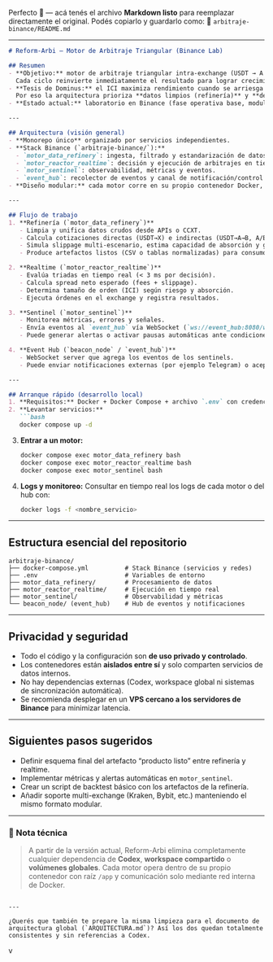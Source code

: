 Perfecto 💪 — acá tenés el archivo **Markdown listo** para reemplazar directamente el original.
Podés copiarlo y guardarlo como:
📄 `arbitraje-binance/README.md`

---

````markdown
# Reform-Arbi — Motor de Arbitraje Triangular (Binance Lab)

## Resumen
- **Objetivo:** motor de arbitraje triangular intra-exchange (USDT → A → B → USDT; variantes con USDC) con ICI (Interés Compuesto Inmediato).  
  Cada ciclo reinvierte inmediatamente el resultado para lograr crecimiento exponencial (~1 % diario sostenido como meta).  
- **Tesis de Dominus:** el ICI maximiza rendimiento cuando se arriesga todo el capital, pero con control estricto y datos ultra precisos.  
  Por eso la arquitectura prioriza **datos limpios (refinería)** y **decisiones sub-milisegundo (realtime)**.  
- **Estado actual:** laboratorio en Binance (fase operativa base, modular y extensible a otros exchanges).

---

## Arquitectura (visión general)
- **Monorepo único** organizado por servicios independientes.  
- **Stack Binance (`arbitraje-binance/`):**
  - `motor_data_refinery`: ingesta, filtrado y estandarización de datos.
  - `motor_reactor_realtime`: decisión y ejecución de arbitrajes en tiempo real.
  - `motor_sentinel`: observabilidad, métricas y eventos.
  - `event_hub`: recolector de eventos y canal de notificación/control remoto.  
- **Diseño modular:** cada motor corre en su propio contenedor Docker, aislado del resto, comunicándose solo mediante red interna (`backbone`) y servicios compartidos (`mariadb`, `redis`).  

---

## Flujo de trabajo
1. **Refinería (`motor_data_refinery`)**
   - Limpia y unifica datos crudos desde APIs o CCXT.  
   - Calcula cotizaciones directas (USDT→X) e indirectas (USDT→A→B, A/B).  
   - Simula slippage multi-escenario, estima capacidad de absorción y genera triadas candidatas.  
   - Produce artefactos listos (CSV o tablas normalizadas) para consumo por el motor de realtime.  

2. **Realtime (`motor_reactor_realtime`)**
   - Evalúa triadas en tiempo real (< 3 ms por decisión).  
   - Calcula spread neto esperado (fees + slippage).  
   - Determina tamaño de orden (ICI) según riesgo y absorción.  
   - Ejecuta órdenes en el exchange y registra resultados.  

3. **Sentinel (`motor_sentinel`)**
   - Monitorea métricas, errores y señales.  
   - Envía eventos al `event_hub` vía WebSocket (`ws://event_hub:8080/ws`).  
   - Puede generar alertas o activar pausas automáticas ante condiciones anómalas.  

4. **Event Hub (`beacon_node` / `event_hub`)**
   - WebSocket server que agrega los eventos de los sentinels.  
   - Puede enviar notificaciones externas (por ejemplo Telegram) o aceptar comandos de control remoto (pausa, reconfiguración).  

---

## Arranque rápido (desarrollo local)
1. **Requisitos:** Docker + Docker Compose + archivo `.env` con credenciales y parámetros del stack.  
2. **Levantar servicios:**
   ```bash
   docker compose up -d
````

3. **Entrar a un motor:**

   ```bash
   docker compose exec motor_data_refinery bash
   docker compose exec motor_reactor_realtime bash
   docker compose exec motor_sentinel bash
   ```
4. **Logs y monitoreo:**
   Consultar en tiempo real los logs de cada motor o del hub con:

   ```bash
   docker logs -f <nombre_servicio>
   ```

---

## Estructura esencial del repositorio

```
arbitraje-binance/
├── docker-compose.yml          # Stack Binance (servicios y redes)
├── .env                        # Variables de entorno
├── motor_data_refinery/        # Procesamiento de datos
├── motor_reactor_realtime/     # Ejecución en tiempo real
├── motor_sentinel/             # Observabilidad y métricas
└── beacon_node/ (event_hub)    # Hub de eventos y notificaciones
```

---

## Privacidad y seguridad

* Todo el código y la configuración son **de uso privado y controlado**.
* Los contenedores están **aislados entre sí** y solo comparten servicios de datos internos.
* No hay dependencias externas (Codex, workspace global ni sistemas de sincronización automática).
* Se recomienda desplegar en un **VPS cercano a los servidores de Binance** para minimizar latencia.

---

## Siguientes pasos sugeridos

* Definir esquema final del artefacto “producto listo” entre refinería y realtime.
* Implementar métricas y alertas automáticas en `motor_sentinel`.
* Crear un script de backtest básico con los artefactos de la refinería.
* Añadir soporte multi-exchange (Kraken, Bybit, etc.) manteniendo el mismo formato modular.

---

### 🧩 Nota técnica

> A partir de la versión actual, Reform-Arbi elimina completamente cualquier dependencia de **Codex**, **workspace compartido** o **volúmenes globales**.
> Cada motor opera dentro de su propio contenedor con raíz `/app` y comunicación solo mediante red interna de Docker.

```

---

¿Querés que también te prepare la misma limpieza para el documento de arquitectura global (`ARQUITECTURA.md`)? Así los dos quedan totalmente consistentes y sin referencias a Codex.
```
v